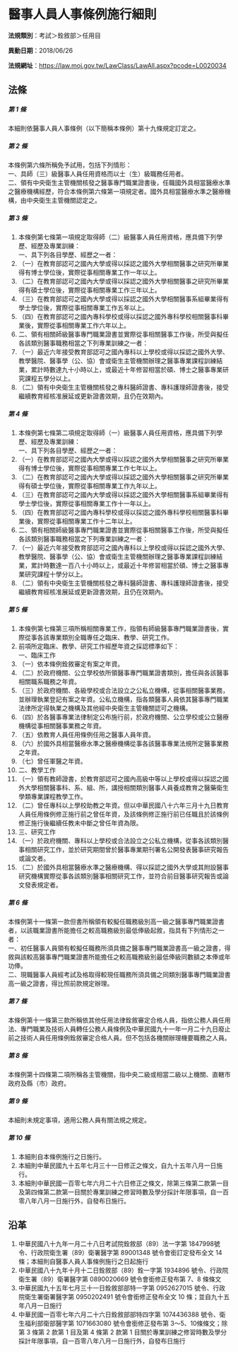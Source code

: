 # 醫事人員人事條例施行細則




**法規類別**：考試＞銓敘部＞任用目

**異動日期**：2018/06/26  

**法規網址**：https://law.moj.gov.tw/LawClass/LawAll.aspx?pcode=L0020034



## 法條
##### 第 1 條
本細則依醫事人員人事條例（以下簡稱本條例）第十九條規定訂定之。

##### 第 2 條
本條例第六條所稱免予試用，包括下列情形：  
一、具師（三）級醫事人員任用資格而以士（生）級職務任用者。  
二、領有中央衛生主管機關核發之醫事專門職業證書後，任職國外具相當醫療水準之醫療機構經歷，符合本條例第六條第一項規定者。國外具相當醫療水準之醫療機構，由中央衛生主管機關認定之。

##### 第 3 條
1. 本條例第七條第一項規定取得師（二）級醫事人員任用資格，應具備下列學歷、經歷及專業訓練：  
一、具下列各目學歷、經歷之一者：
1. （一）在教育部認可之國內大學或得以採認之國外大學相關醫事之研究所畢業得有博士學位後，實際從事相關專業工作一年以上。
1. （二）在教育部認可之國內大學或得以採認之國外大學相關醫事之研究所畢業得有碩士學位後，實際從事相關專業工作三年以上。
1. （三）在教育部認可之國內大學或得以採認之國外大學相關醫事系組畢業得有學士學位後，實際從事相關專業工作五年以上。
1. （四）在教育部認可之國內專科學校或得以採認之國外專科學校相關醫事科畢業後，實際從事相關專業工作六年以上。
1. 二、領有相關師級醫事專門職業證書並實際從事相關醫事工作後，所受與擬任各該類別醫事職務相當之下列專業訓練之一者：
1. （一）最近六年接受教育部認可之國內專科以上學校或得以採認之國外大學、教學醫院、醫事學（公、協）會或衛生主管機關辦理之醫事專業課程訓練結業，累計時數達九十小時以上，或最近十年修習相當於碩、博士之醫事專業研究課程五學分以上。
1. （二）領有中央衛生主管機關核發之專科醫師證書、專科護理師證書後，接受繼續教育經核准展延或更新證書效期，且仍在效期內。

##### 第 4 條
1. 本條例第七條第二項規定取得師（一）級醫事人員任用資格，應具備下列學歷、經歷及專業訓練：  
一、具下列各目學歷、經歷之一者：
1. （一）在教育部認可之國內大學或得以採認之國外大學相關醫事之研究所畢業得有博士學位後，實際從事相關專業工作七年以上。
1. （二）在教育部認可之國內大學或得以採認之國外大學相關醫事之研究所畢業得有碩士學位後，實際從事相關專業工作九年以上。
1. （三）在教育部認可之國內大學或得以採認之國外大學相關醫事系組畢業得有學士學位後，實際從事相關專業工作十一年以上。
1. （四）在教育部認可之國內專科學校或得以採認之國外專科學校相關醫事科畢業後，實際從事相關專業工作十二年以上。
1. 二、領有相關師級醫事專門職業證書並實際從事相關醫事工作後，所受與擬任各該類別醫事職務相當之下列專業訓練之一者：
1. （一）最近六年接受教育部認可之國內專科以上學校或得以採認之國外大學、教學醫院、醫事學（公、協）會或衛生主管機關辦理之醫事專業課程訓練結業，累計時數達一百八十小時以上，或最近十年修習相當於碩、博士之醫事專業研究課程十學分以上。
1. （二）領有中央衛生主管機關核發之專科醫師證書、專科護理師證書後，接受繼續教育經核准展延或更新證書效期，且仍在效期內。

##### 第 5 條
1. 本條例第七條第三項所稱相關專業工作，指領有師級醫事專門職業證書後，實際從事各該專業類別全職專任之臨床、教學、研究工作。
1. 前項所定臨床、教學、研究工作經歷年資之採認標準如下：  
一、臨床工作
1. （一）依本條例銓敘審定有案之年資。
1. （二）於政府機關、公立學校依所領醫事專門職業證書類別，擔任與各該醫事相關職系職務之年資。
1. （三）於政府機關、各級學校或合法設立之公私立機構，從事相關醫事業務，並辦理執業登記有案之年資。公私立機構，指各類醫事人員依其醫事專門職業法律所定得執業之機構及其他經中央衛生主管機關認可之機構。
1. （四）於各醫事專業法律制定公布施行前，於政府機關、公立學校或公立醫療機構從事相關醫事業務之年資。
1. （五）依教育人員任用條例任用之醫事人員年資。
1. （六）於國外具相當醫療水準之醫療機構從事各該醫事專業法規所定醫事業務之年資。
1. （七）曾任軍醫之年資。
1. 二、教學工作
1. （一）領有教師證書，於教育部認可之國內高級中等以上學校或得以採認之國外大學相關醫事科、系、組、所，講授相關類別醫事人員養成教育之醫藥衛生學類專業課程教學工作。
1. （二）曾任專科以上學校助教之年資。但以中華民國八十六年三月十九日教育人員任用條例修正施行前之曾任年資，及該條例修正施行前已任職且於該條例修正施行後繼續任教未中斷之曾任年資為限。
1. 三、研究工作
1. （一）於政府機關、專科以上學校或合法設立之公私立機構，從事各該類別醫事相關研究工作，並於研究期間曾於醫事專業期刊署名公開發表醫事研究報告或論文者。
1. （二）於國外具相當醫療水準之醫療機構、得以採認之國外大學或其附設醫事研究機構實際從事各該類別醫事相關研究工作，並符合前目醫事研究報告或論文發表規定者。

##### 第 6 條
本條例第十一條第一款但書所稱領有較擬任職務級別高一級之醫事專門職業證書者，以該職業證書所能擔任之較高職務級別最低俸級起敘，指具有下列情形之一者：  
一、初任醫事人員領有較擬任職務所須具備之醫事專門職業證書高一級之證書，得敘與該較高醫事專門職業證書所能擔任之較高職務級別最低俸級同數額之本俸或年功俸。  
二、現職醫事人員經考試及格取得較現任職務所須具備之同類別醫事專門職業證書高一級之證書，得比照前款規定辦理。

##### 第 7 條
本條例第十一條第三款所稱依其他任用法律銓敘審定合格人員，指依公務人員任用法、專門職業及技術人員轉任公務人員條例及中華民國九十一年一月二十九日廢止前之技術人員任用條例銓敘審定合格人員。但不包括各機關辦理機要職務之人員。

##### 第 8 條
本條例第十四條第二項所稱各主管機關，指中央二級或相當二級以上機關、直轄市政府及縣（市）政府。

##### 第 9 條
本細則未規定事項，適用公務人員有關法規之規定。

##### 第 10 條
1. 本細則自本條例施行之日施行。
1. 本細則中華民國九十五年七月三十一日修正之條文，自九十五年八月一日施行。
1. 本細則中華民國一百零七年六月二十六日修正之條文，除第三條第二款第一目及第四條第二款第一目關於專業訓練之修習時數及學分採計年限事項，自一百零八年八月一日施行外，自發布日施行。

## 沿革
1. 中華民國八十九年一月二十八日考試院銓敘部（89）法一字第 1847998號令、行政院衛生署（89）衛署醫字第 89001348 號令會銜訂定發布全文 14 條；本細則自醫事人員人事條例施行之日起施行
1. 中華民國八十九年十月十二日銓敘部（89）銓一字第 1934896  號令、行政院衛生署（89）衛署醫字第 0890020669 號令會銜修正發布第 7、8 條條文
1. 中華民國九十五年七月三十一日銓敘部部特一字第 0952627015 號令、行政院衛生署衛署醫字第 0950202491 號令會銜修正發布全文 10 條；並自九十五年八月一日施行
1. 中華民國一百零七年六月二十六日銓敘部部特四字第 1074436388 號令、衛生福利部衛部醫字第 1071663080 號令會銜修正發布第 3～5、10條條文；除第 3  條第 2  款第 1  目及第 4  條第 2  款第 1  目關於專業訓練之修習時數及學分採計年限事項，自一百零八年八月一日施行外，自發布日施行
